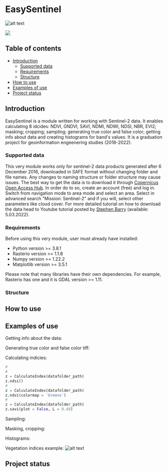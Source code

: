 # EasySentinel
![alt text](https://i.ibb.co/ZNKpbwv/bs5.png)

<!-- badges: start -->
<img src="https://img.shields.io/github/license/IzabelaSmiech/EasySentinel.svg" />
<!-- badges: end -->

## Table of contents
* [Introduction](#introduction)
  * [Supported data](#supported-data)
  * [Requirements](#requirements)
  * [Structure](#structure)
* [How to use](#how-to-use)
* [Examples of use](#examples-of-use)
* [Project status](#project-status)


## Introduction
EasySentinel is a module written for working with Sentinel-2 data. It enables calculating 8 idcides: NDVI, GNDVI, SAVI, NDMI, NDWI, NDSI, NBR, EVI2; masking; cropping; sampling; generating true color and false color; getting info about data and creating histograms for band's values. It is a graduation project for geoinformation engeenering studies (2018-2022).

### Supported data

This very module works only for sentinel-2 data products generated after 6 December 2016, downloaded in SAFE format without changing folder and file names. Any changes to naming structure or folder structure may cause issues. The best way to get the data is to download it through [Copernicus Open Access Hub](https://scihub.copernicus.eu/dhus/#/home). In order do to so, create an account (free) and log in. Switch from navigation mode to area mode and select an area. Select in advanced search "Mission: Sentinel-2" and if you will, select other parameters like cloud cover. For more detailed tutorial on how to download the data head to Youtube tutorial posted by [Stephen Barry](https://www.youtube.com/watch?v=sMax7wkUrlI) (available: 5.03.2022).

### Requirements
Before using this very module, user must already have installed:
- Python version >= 3.8.1
- Rasterio version >= 1.1.8
- Numpy version >= 1.22.2
- Matplotlib version >= 3.5.1

Please note that many libraries have their own dependencies. For example, Rasterio has one and it is GDAL version >= 1.11. 

### Structure

## How to use

## Examples of use

Getting info about the data:

Generating true color and false color tiff:

Calculating indicies:

```python
# 
#
z = CalculateIndex(datafolder_path)
z.ndsi()
# 
z = CalculateIndex(datafolder_path)
z.ndvi(colormap = 'Greens')
# 
z = CalculateIndex(datafolder_path)
z.savi(plot = False, L = 0.48)
```
Sampling:

Masking, cropping:

Histograms:


Vegetation indices example:
![alt text](https://i.ibb.co/NC9qb27/indices-example.png)

## Project status

